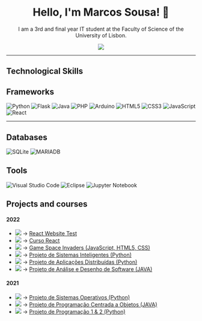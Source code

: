 <h1 align="center"> Hello, I'm  Marcos Sousa! 👋</h1>
<p align="center"> I am a 3rd and final year IT student at the Faculty of Science of the University of Lisbon.  </p>
<p align="center">
<a href="https://www.linkedin.com/in/marcos-sousa-leitao"><img src="https://img.shields.io/badge/linkedin-%230077B5.svg?&style=for-the-badge&logo=linkedin&logoColor=white"></a>
</p>

<hr>
<h2>Technological Skills</h2>
<h2>Frameworks</h2>

<p align="center">
 
 ![Python](https://img.shields.io/badge/python-3670A0?style=for-the-badge&logo=python&logoColor=ffdd54)
 ![Flask](https://img.shields.io/badge/Flask-000000?style=for-the-badge&logo=flask&logoColor=white)
 ![Java](https://img.shields.io/badge/java-%23ED8B00.svg?style=for-the-badge&logo=java&logoColor=white)
 ![PHP](https://img.shields.io/badge/php-%23777BB4.svg?style=for-the-badge&logo=php&logoColor=white)
 ![Arduino](https://img.shields.io/badge/-Arduino-00979D?style=for-the-badge&logo=Arduino&logoColor=white)
 ![HTML5](https://img.shields.io/badge/html5-%23E34F26.svg?style=for-the-badge&logo=html5&logoColor=white)
 ![CSS3](https://img.shields.io/badge/css3-%231572B6.svg?style=for-the-badge&logo=css3&logoColor=white)
 ![JavaScript](https://img.shields.io/badge/javascript-%23323330.svg?style=for-the-badge&logo=javascript&logoColor=%23F7DF1E)
 ![React](https://img.shields.io/badge/React-20232A?style=for-the-badge&logo=react&logoColor=61DAFB)
 
</p>
<hr>

<h2>Databases</h2>
 
 ![SQLite](https://img.shields.io/badge/sqlite-%2307405e.svg?style=for-the-badge&logo=sqlite&logoColor=white)
 ![MARIADB](https://img.shields.io/badge/MariaDB-003545?style=for-the-badge&logo=mariadb&logoColor=white)

<h2>Tools</h2>

![Visual Studio Code](https://img.shields.io/badge/Visual%20Studio%20Code-0078d7.svg?style=for-the-badge&logo=visual-studio-code&logoColor=white)
![Eclipse](https://img.shields.io/badge/Eclipse-FE7A16.svg?style=for-the-badge&logo=Eclipse&logoColor=white)
![Jupyter Notebook](https://img.shields.io/badge/jupyter-%23FA0F00.svg?style=for-the-badge&logo=jupyter&logoColor=white)

<h2>Projects and courses</h2>
<p align="center">

#### 2022

- <img src="https://progress-bar.dev/60/?title=August"/> -> <a href="https://github.com/Marcos-Sousa-Developer/React_Website_Test">React Website Test</a>
- <img src="https://progress-bar.dev/100/?title=July"/> -> <a href="https://github.com/Marcos-Sousa-Developer/React_learn">Curso React</a>
- <img src="https://progress-bar.dev/70/?title=June"/> -> <a href="https://github.com/Marcos-Sousa-Developer/Space_Invaders">Game Space Invaders (JavaScript, HTML5, CSS) </a> 
- <img src="https://progress-bar.dev/100/?title=2ºano(2ºSem)"/> -> <a href="https://github.com/Marcos-Sousa-Developer/Sistemas_Inteligentes">Projeto de Sistemas Inteligentes (Python)</a>
- <img src="https://progress-bar.dev/100/?title=2ºano(2ºSem)"/> -> <a href="https://github.com/Marcos-Sousa-Developer/Aplicacoes_Distribuidas">Projeto de Aplicações Distribuídas (Python)</a>
- <img src="https://progress-bar.dev/100/?title=2ºano(2ºSem)"/> -> <a href="https://github.com/Marcos-Sousa-Developer/Analise_Desenho_Software">Projeto de Análise e Desenho de Software (JAVA) </a>


#### 2021
- <img src="https://progress-bar.dev/100/?title=2ºano(1ºSem)"/> -> <a href="https://github.com/Marcos-Sousa-Developer/Sistemas_Operativos">Projeto de Sistemas Operativos (Python)</a>
- <img src="https://progress-bar.dev/100/?title=2ºano(1ºSem)"/> -> <a href="https://github.com/Marcos-Sousa-Developer/Programacao_Centrada_Objetos">Projeto de Programação Centrada a Objetos (JAVA)</a>
- <img src="https://progress-bar.dev/100/?title=1ºano"/> -> <a href="https://github.com/Marcos-Sousa-Developer/Programacao">Projeto de Programação 1 & 2 (Python)</a>

</p>


<!--
**Marcos-Sousa-Developer/Marcos-Sousa-Developer** is a ✨ _special_ ✨ repository because its `README.md` (this file) appears on your GitHub profile.

Here are some ideas to get you started:

- 🔭 I’m currently working on ...
- 🌱 I’m currently learning ...
- 👯 I’m looking to collaborate on ...
- 🤔 I’m looking for help with ...
- 💬 Ask me about ...
- 📫 How to reach me: ...
- 😄 Pronouns: ...
- ⚡ Fun fact: ...
-->
